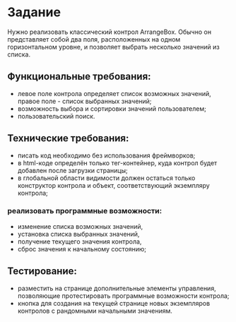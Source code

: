 # Задание

Нужно реализовать классический контрол ArrangeBox. Обычно он представляет собой
два поля, расположенных на одном горизонтальном уровне, и позволяет выбрать
несколько значений из списка.

## Функциональные требования:
- левое поле контрола определяет список возможных значений, правое поле -
список выбранных значений;
- возможность выбора и сортировки значений пользователем;
- пользовательский поиск.

## Технические требования:

- писать код необходимо без использования фреймворков;
- в html-коде определён только тег-контейнер, куда контрол будет добавлен после
загрузки страницы;
- в глобальной области видимости должен остаться только конструктор контрола
и объект, соответствующий экземпляру контрола;

### реализовать программные возможности:

- изменение списка возможных значений,
- установка списка выбранных значений,
- получение текущего значения контрола,
- сброс значения к начальному состоянию;

## Тестирование:

- разместить на странице дополнительные элементы управления, позволяющие
протестировать программные возможности контрола;
- кнопка для создания на текущей странице новых экземпляров контролов с
рандомными начальными значениям.
